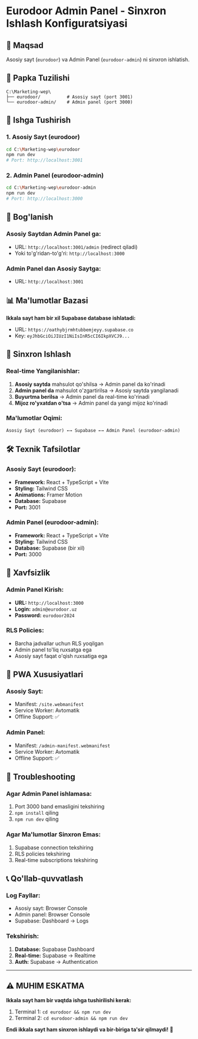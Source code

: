 # Eurodoor Admin Panel - Sinxron Ishlash Konfiguratsiyasi

## 🎯 Maqsad
Asosiy sayt (`eurodoor`) va Admin Panel (`eurodoor-admin`) ni sinxron ishlatish.

## 📁 Papka Tuzilishi
```
C:\Marketing-wep\
├── eurodoor/          # Asosiy sayt (port 3001)
└── eurodoor-admin/    # Admin panel (port 3000)
```

## 🚀 Ishga Tushirish

### 1. Asosiy Sayt (eurodoor)
```bash
cd C:\Marketing-wep\eurodoor
npm run dev
# Port: http://localhost:3001
```

### 2. Admin Panel (eurodoor-admin)
```bash
cd C:\Marketing-wep\eurodoor-admin
npm run dev
# Port: http://localhost:3000
```

## 🔗 Bog'lanish

### Asosiy Saytdan Admin Panel ga:
- URL: `http://localhost:3001/admin` (redirect qiladi)
- Yoki to'g'ridan-to'g'ri: `http://localhost:3000`

### Admin Panel dan Asosiy Saytga:
- URL: `http://localhost:3001`

## 📊 Ma'lumotlar Bazasi
**Ikkala sayt ham bir xil Supabase database ishlatadi:**
- URL: `https://oathybjrmhtubbemjeyy.supabase.co`
- Key: `eyJhbGciOiJIUzI1NiIsInR5cCI6IkpXVCJ9...`

## 🔄 Sinxron Ishlash

### Real-time Yangilanishlar:
1. **Asosiy saytda** mahsulot qo'shilsa → Admin panel da ko'rinadi
2. **Admin panel da** mahsulot o'zgartirilsa → Asosiy saytda yangilanadi
3. **Buyurtma berilsa** → Admin panel da real-time ko'rinadi
4. **Mijoz ro'yxatdan o'tsa** → Admin panel da yangi mijoz ko'rinadi

### Ma'lumotlar Oqimi:
```
Asosiy Sayt (eurodoor) ←→ Supabase ←→ Admin Panel (eurodoor-admin)
```

## 🛠️ Texnik Tafsilotlar

### Asosiy Sayt (eurodoor):
- **Framework:** React + TypeScript + Vite
- **Styling:** Tailwind CSS
- **Animations:** Framer Motion
- **Database:** Supabase
- **Port:** 3001

### Admin Panel (eurodoor-admin):
- **Framework:** React + TypeScript + Vite
- **Styling:** Tailwind CSS
- **Database:** Supabase (bir xil)
- **Port:** 3000

## 🔐 Xavfsizlik

### Admin Panel Kirish:
- **URL:** `http://localhost:3000`
- **Login:** `admin@eurodoor.uz`
- **Password:** `eurodoor2024`

### RLS Policies:
- Barcha jadvallar uchun RLS yoqilgan
- Admin panel to'liq ruxsatga ega
- Asosiy sayt faqat o'qish ruxsatiga ega

## 📱 PWA Xususiyatlari

### Asosiy Sayt:
- Manifest: `/site.webmanifest`
- Service Worker: Avtomatik
- Offline Support: ✅

### Admin Panel:
- Manifest: `/admin-manifest.webmanifest`
- Service Worker: Avtomatik
- Offline Support: ✅

## 🔧 Troubleshooting

### Agar Admin Panel ishlamasa:
1. Port 3000 band emasligini tekshiring
2. `npm install` qiling
3. `npm run dev` qiling

### Agar Ma'lumotlar Sinxron Emas:
1. Supabase connection tekshiring
2. RLS policies tekshiring
3. Real-time subscriptions tekshiring

## 📞 Qo'llab-quvvatlash

### Log Fayllar:
- Asosiy sayt: Browser Console
- Admin panel: Browser Console
- Supabase: Dashboard → Logs

### Tekshirish:
1. **Database:** Supabase Dashboard
2. **Real-time:** Supabase → Realtime
3. **Auth:** Supabase → Authentication

---

## ⚠️ MUHIM ESKATMA

**Ikkala sayt ham bir vaqtda ishga tushirilishi kerak:**
1. Terminal 1: `cd eurodoor && npm run dev`
2. Terminal 2: `cd eurodoor-admin && npm run dev`

**Endi ikkala sayt ham sinxron ishlaydi va bir-biriga ta'sir qilmaydi!** 🚀
